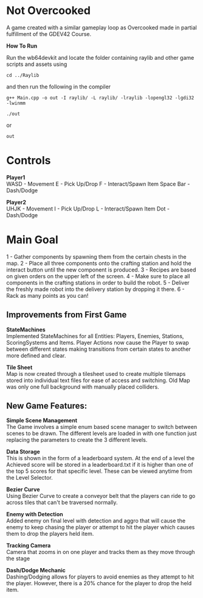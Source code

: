 # Not Overcooked
A game created with a similar gameplay loop as Overcooked made in partial fulfillment of the GDEV42 Course. 

**How To Run** 

Run the wb64devkit and locate the folder containing raylib and other game scripts and assets using
```
cd ../Raylib
```
and then run the following in the compiler
```
g++ Main.cpp -o out -I raylib/ -L raylib/ -lraylib -lopengl32 -lgdi32 -lwinmm
```
```
./out
```
or
```
out
```

# Controls
**Player1**<br>
WASD - Movement
E - Pick Up/Drop
F - Interact/Spawn Item
Space Bar - Dash/Dodge

**Player2**<br>
UHJK - Movement
I - Pick Up/Drop
L - Interact/Spawn Item
Dot - Dash/Dodge

# Main Goal
1 - Gather components by spawning them from the certain chests in the map. 
2 - Place all three components onto the crafting station and hold the interact button until the new component is produced. 
3 - Recipes are based on given orders on the upper left of the screen. 
4 - Make sure to place all components in the crafting stations in order to build the robot. 
5 - Deliver the freshly made robot into the delivery station by dropping it there. 
6 - Rack as many points as you can!

## Improvements from First Game

**StateMachines**<br>
Implemented StateMachines for all Entities: Players, Enemies, Stations, ScoringSystems and Items. Player Actions now cause the Player 
to swap between different states making transitions from certain states to another more defined and clear.

**Tile Sheet**<br>
Map is now created through a tilesheet used to create multiple tilemaps stored into individual text files for ease of access and switching. Old Map was only one full background with manually placed colliders.

## New Game Features:

**Simple Scene Management**<br>
The Game involves a simple enum based scene manager to switch between scenes to be drawn. The different levels are loaded in with one function just replacing the parameters to create the 3 different levels.

**Data Storage**<br>
This is shown in the form of a leaderboard system. At the end of a level the Achieved score will be stored in a leaderboard.txt
if it is higher than one of the top 5 scores for that specific level. These can be viewed anytime from the Level Selector.

**Bezier Curve**<br>
Using Bezier Curve to create a conveyor belt that the players can ride to go across tiles that can't be traversed normally.

**Enemy with Detection**<br>
Added enemy on final level with detection and aggro that will cause the enemy to keep chasing the player or attempt to hit the player 
which causes them to drop the players held item.

**Tracking Camera**<br>
Camera that zooms in on one player and tracks them as they move through the stage

**Dash/Dodge Mechanic**<br>
Dashing/Dodging allows for players to avoid enemies as they attempt to hit the player. However, 
there is a 20% chance for the player to drop the held item. 
